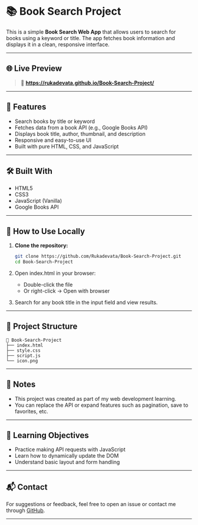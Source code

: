 # 📚 Book Search Project

This is a simple **Book Search Web App** that allows users to search for books using a keyword or title. The app fetches book information and displays it in a clean, responsive interface.

---

## 🌐 Live Preview

> 🔗 **https://rukadevata.github.io/Book-Search-Project/**

---

## 🚀 Features

- Search books by title or keyword  
- Fetches data from a book API (e.g., Google Books API)  
- Displays book title, author, thumbnail, and description  
- Responsive and easy-to-use UI  
- Built with pure HTML, CSS, and JavaScript

---

## 🛠️ Built With

- HTML5
- CSS3
- JavaScript (Vanilla)
- Google Books API

---

## 🧪 How to Use Locally

1. **Clone the repository:**

   ```bash
   git clone https://github.com/Rukadevata/Book-Search-Project.git
   cd Book-Search-Project

2. Open index.html in your browser:
    - Double-click the file
    - Or right-click → Open with browser

3. Search for any book title in the input field and view results.

---

## 📁 Project Structure

    📁 Book-Search-Project
    ├── index.html
    ├── style.css
    ├── script.js
    └── icon.png

---

## 📌 Notes

- This project was created as part of my web development learning.
- You can replace the API or expand features such as pagination, save to favorites, etc.

---

## 📖 Learning Objectives

- Practice making API requests with JavaScript
- Learn how to dynamically update the DOM
- Understand basic layout and form handling

---

## 📬 Contact

For suggestions or feedback, feel free to open an issue or contact me through [GitHub](https://github.com/Rukadevata).

---